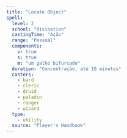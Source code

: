 ```yaml
---
title: "Locate Object"
spell:
  level: 2
  school: "divination"
  castingTime: "Ação"
  range: "Pessoal"
  components:
    v: true
    s: true
    m: "um galho bifurcado"
  duration: "Concentração, até 10 minutos"
  casters:
    - bard
    - cleric
    - druid
    - paladin
    - ranger
    - wizard
  type:
    - utility
  source: "Player's Handbook"
---
```


